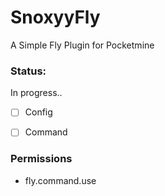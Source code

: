 # SnoxyyFly
A Simple Fly Plugin for Pocketmine


### Status:
In progress..

- [ ] Config
- [ ] Command


### Permissions
- fly.command.use
